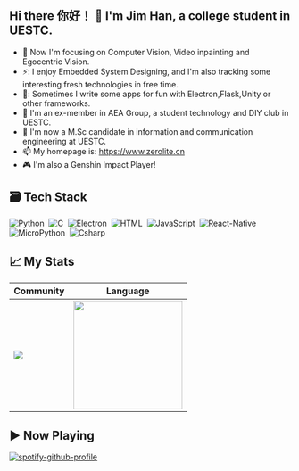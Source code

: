 ## Hi there 你好！ 👋 I'm Jim Han, a college student in UESTC.


 <!--<img align="right" src="https://i2.hdslb.com/bfs/face/d4115a4efbeaf36516a7a22924ca3cf7aa0270dd.jpg" style="width:150px;height:150px;border-radius: 60px"/>-->

- :orange_book: Now I'm focusing on Computer Vision, Video inpainting and Egocentric Vision.
- ⚡: I enjoy Embedded System Designing, and I'm also tracking some interesting fresh technologies in free time.
- 🚀: Sometimes I write some apps for fun with Electron,Flask,Unity or other frameworks.
- 🔭 I'm an ex-member in AEA Group, a student technology and DIY club in UESTC.
- :hammer: I'm now a M.Sc candidate in information and communication engineering at UESTC.
- 📫 My homepage is: https://www.zerolite.cn
- 🎮 I'm also a Genshin Impact Player!

## 🗃 Tech Stack
![Python](https://img.shields.io/badge/-Python-05122A?style=flat&logo=python)&nbsp;
![C](https://img.shields.io/badge/-C-05122A?style=flat&logo=c)&nbsp;
![Electron](https://img.shields.io/badge/-Electron-05122A?style=flat&logo=electron)&nbsp;
![HTML](https://img.shields.io/badge/-HTML-05122A?style=flat&logo=html5)&nbsp;
![JavaScript](https://img.shields.io/badge/-JavaScript-05122A?style=flat&logo=JavaScript)&nbsp;
![React-Native](https://img.shields.io/badge/-ReactNative-05122A?style=flat&logo=React)&nbsp;
![MicroPython](https://img.shields.io/badge/-MicroPython-05122A?style=flat&logo=micropython)&nbsp;
![Csharp](https://img.shields.io/badge/-C_Sharp-05122A?style=flat&logo=csharp)&nbsp;


## 📈 My Stats

|Community|Language|
|---|---|
|<img src="https://github-readme-stats.vercel.app/api?username=JimHans&show_icons=true&theme=github_dark&hide_title=false" />|<img src="https://github-readme-stats.vercel.app/api/top-langs/?username=JimHans&layout=compact&hide=html&theme=github_dark&langs_count=8" style="height:195px;cursor:default" />|

## ▶ Now Playing
[![spotify-github-profile](https://spotify-github-profile.kittinanx.com/api/view?uid=160z9jghcuas8e8imjx9rvzqc&cover_image=true&theme=novatorem&show_offline=true&background_color=121212&interchange=true&bar_color=db6729&bar_color_cover=true)](https://spotify-github-profile.kittinanx.com/api/view?uid=160z9jghcuas8e8imjx9rvzqc&redirect=true)
<!--
**JimHans/JimHans** is a ✨ _special_ ✨ repository because its `README.md` (this file) appears on your GitHub profile.

Here are some ideas to get you started:

- 🔭 I’m currently working on ...
- 🌱 I’m currently learning ...
- 👯 I’m looking to collaborate on ...
- 🤔 I’m looking for help with ...
- 💬 Ask me about ...
- 📫 How to reach me: ...
- 😄 Pronouns: ...
- ⚡ Fun fact: ...
-->

